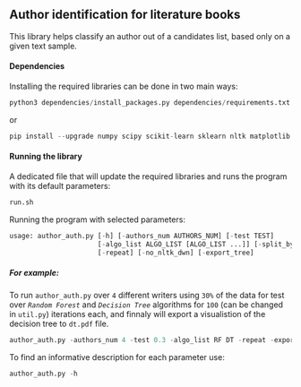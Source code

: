 ## __Author identification for literature books__ 

This library helps classify an author out of a candidates list, based only on a given text sample.
#### Dependencies
Installing the required libraries can be done in two main ways:
```python
python3 dependencies/install_packages.py dependencies/requirements.txt
```
or 
```python
pip install --upgrade numpy scipy scikit-learn sklearn nltk matplotlib graphviz
```

#### Running the library
A dedicated file that will update the required libraries and runs the program with its default parameters:
```python
run.sh
```
Running the program with selected parameters:
```python
usage: author_auth.py [-h] [-authors_num AUTHORS_NUM] [-test TEST]
                      [-algo_list ALGO_LIST [ALGO_LIST ...]] [-split_by_book]
                      [-repeat] [-no_nltk_dwn] [-export_tree]
```
##### For example:
To run `author_auth.py` over `4` different writers using `30%` of the data for test over *`Random Forest`* and *`Decision Tree`* algorithms for `100` (can be changed in `util.py`) iterations each, and finnaly will export a visualistion of the decision tree to `dt.pdf` file.
```python
author_auth.py -authors_num 4 -test 0.3 -algo_list RF DT -repeat -export_tree
```
To find an informative description for each parameter use:
```python
author_auth.py -h
```